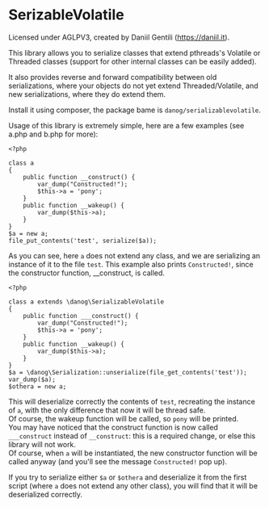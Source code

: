 # SerizableVolatile

Licensed under AGLPV3, created by Daniil Gentili (https://daniil.it).

This library allows you to serialize classes that extend pthreads's Volatile or Threaded classes (support for other internal classes can be easily added).  

It also provides reverse and forward compatibility between old serializations, where your objects do not yet extend Threaded/Volatile, and new serializations, where they do extend them.

Install it using composer, the package bame is `danog/serializablevolatile`.


Usage of this library is extremely simple, here are a few examples (see a.php and b.php for more):


```
<?php

class a
{
    public function __construct() {
        var_dump("Constructed!");
        $this->a = 'pony';
    }
    public function __wakeup() {
        var_dump($this->a);
    }
}
$a = new a;
file_put_contents('test', serialize($a));
```

As you can see, here `a` does not extend any class, and we are serializing an instance of it to the file `test`.
This example also prints `Constructed!`, since the constructor function, __construct, is called.

```
<?php

class a extends \danog\SerializableVolatile
{
    public function ___construct() {
        var_dump("Constructed!");
        $this->a = 'pony';
    }
    public function __wakeup() {
        var_dump($this->a);
    }
}
$a = \danog\Serialization::unserialize(file_get_contents('test'));
var_dump($a);
$othera = new a;

```

This will deserialize correctly the contents of `test`, recreating the instance of `a`, with the only difference that now it will be thread safe.  
Of course, the wakeup function will be called, so `pony` will be printed.  
You may have noticed that the construct function is now called `___construct` instead of `__construct`: this is a required change, or else this library will not work.  
Of course, when `a` will be instantiated, the new constructor function will be called anyway (and you'll see the message `Constructed!` pop up).  

If you try to serialize either `$a` or `$othera` and deserialize it from the first script (where `a` does not extend any other class), you will find that it will be deserialized correctly.


